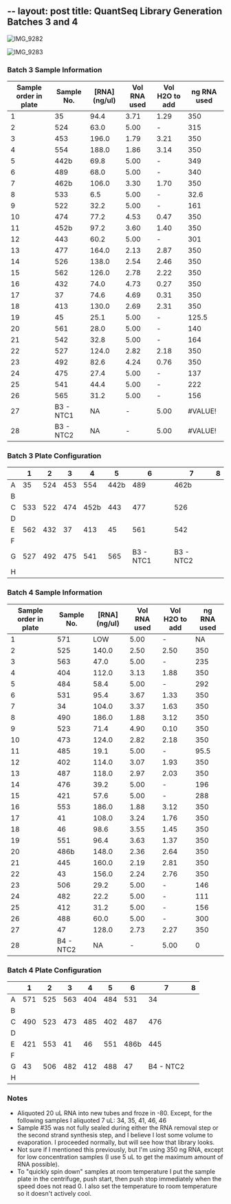 --
layout: post
title: QuantSeq Library Generation Batches 3 and 4 
---

![IMG_9282](https://user-images.githubusercontent.com/17264765/70857748-573ad080-1ea9-11ea-9907-689bca995c8e.JPG)

![IMG_9283](https://user-images.githubusercontent.com/17264765/70857749-573ad080-1ea9-11ea-937e-8244af0de09b.JPG)

### Batch 3 Sample Information  

Sample   order in plate | Sample No. | [RNA] (ng/ul) | Vol RNA used | Vol H2O to add | ng RNA used
-- | -- | -- | -- | -- | --
1 | 35 | 94.4 | 3.71 | 1.29 | 350
2 | 524 | 63.0 | 5.00 | - | 315
3 | 453 | 196.0 | 1.79 | 3.21 | 350
4 | 554 | 188.0 | 1.86 | 3.14 | 350
5 | 442b | 69.8 | 5.00 | - | 349
6 | 489 | 68.0 | 5.00 | - | 340
7 | 462b | 106.0 | 3.30 | 1.70 | 350
8 | 533 | 6.5 | 5.00 | - | 32.6
9 | 522 | 32.2 | 5.00 | - | 161
10 | 474 | 77.2 | 4.53 | 0.47 | 350
11 | 452b | 97.2 | 3.60 | 1.40 | 350
12 | 443 | 60.2 | 5.00 | - | 301
13 | 477 | 164.0 | 2.13 | 2.87 | 350
14 | 526 | 138.0 | 2.54 | 2.46 | 350
15 | 562 | 126.0 | 2.78 | 2.22 | 350
16 | 432 | 74.0 | 4.73 | 0.27 | 350
17 | 37 | 74.6 | 4.69 | 0.31 | 350
18 | 413 | 130.0 | 2.69 | 2.31 | 350
19 | 45 | 25.1 | 5.00 | - | 125.5
20 | 561 | 28.0 | 5.00 | - | 140
21 | 542 | 32.8 | 5.00 | - | 164
22 | 527 | 124.0 | 2.82 | 2.18 | 350
23 | 492 | 82.6 | 4.24 | 0.76 | 350
24 | 475 | 27.4 | 5.00 | - | 137
25 | 541 | 44.4 | 5.00 | - | 222
26 | 565 | 31.2 | 5.00 | - | 156
27 | B3 - NTC1 | NA | - | 5.00 | #VALUE!
28 | B3 - NTC2 | NA | - | 5.00 | #VALUE!


### Batch 3 Plate Configuration 

  | 1 | 2 | 3 | 4 | 5 | 6 | 7 | 8
-- | -- | -- | -- | -- | -- | -- | -- | --
A | 35 | 524 | 453 | 554 | 442b | 489 | 462b |  
B |   |   |   |   |   |   |   |  
C | 533 | 522 | 474 | 452b | 443 | 477 | 526 |  
D |   |   |   |   |   |   |   |  
E | 562 | 432 | 37 | 413 | 45 | 561 | 542 |  
F |   |   |   |   |   |   |   |  
G | 527 | 492 | 475 | 541 | 565 | B3 - NTC1 | B3 - NTC2 |  
H |   |   |   |   |   |   |   |  


### Batch 4 Sample Information  

Sample   order in plate | Sample No. | [RNA] (ng/ul) | Vol RNA used | Vol H2O to add | ng RNA used
-- | -- | -- | -- | -- | --
1 | 571 | LOW | 5.00 | - | NA
2 | 525 | 140.0 | 2.50 | 2.50 | 350
3 | 563 | 47.0 | 5.00 | - | 235
4 | 404 | 112.0 | 3.13 | 1.88 | 350
5 | 484 | 58.4 | 5.00 | - | 292
6 | 531 | 95.4 | 3.67 | 1.33 | 350
7 | 34 | 104.0 | 3.37 | 1.63 | 350
8 | 490 | 186.0 | 1.88 | 3.12 | 350
9 | 523 | 71.4 | 4.90 | 0.10 | 350
10 | 473 | 124.0 | 2.82 | 2.18 | 350
11 | 485 | 19.1 | 5.00 | - | 95.5
12 | 402 | 114.0 | 3.07 | 1.93 | 350
13 | 487 | 118.0 | 2.97 | 2.03 | 350
14 | 476 | 39.2 | 5.00 | - | 196
15 | 421 | 57.6 | 5.00 | - | 288
16 | 553 | 186.0 | 1.88 | 3.12 | 350
17 | 41 | 108.0 | 3.24 | 1.76 | 350
18 | 46 | 98.6 | 3.55 | 1.45 | 350
19 | 551 | 96.4 | 3.63 | 1.37 | 350
20 | 486b | 148.0 | 2.36 | 2.64 | 350
21 | 445 | 160.0 | 2.19 | 2.81 | 350
22 | 43 | 156.0 | 2.24 | 2.76 | 350
23 | 506 | 29.2 | 5.00 | - | 146
24 | 482 | 22.2 | 5.00 | - | 111
25 | 412 | 31.2 | 5.00 | - | 156
26 | 488 | 60.0 | 5.00 | - | 300
27 | 47 | 128.0 | 2.73 | 2.27 | 350
28 | B4 - NTC2 | NA | - | 5.00 | 0

### Batch 4 Plate Configuration 

  | 1 | 2 | 3 | 4 | 5 | 6 | 7 | 8
-- | -- | -- | -- | -- | -- | -- | -- | --
A | 571 | 525 | 563 | 404 | 484 | 531 | 34 |  
B |   |   |   |   |   |   |   |  
C | 490 | 523 | 473 | 485 | 402 | 487 | 476 |  
D |   |   |   |   |   |   |   |  
E | 421 | 553 | 41 | 46 | 551 | 486b | 445 |  
F |   |   |   |   |   |   |   |  
G | 43 | 506 | 482 | 412 | 488 | 47 | B4 - NTC2 |  
H |   |   |   |   |   |   |   |  

### Notes 
- Aliquoted 20 uL RNA into new tubes and froze in -80. Except, for the following samples I aliquoted 7 uL:  34, 35, 41, 46, 46  
- Sample #35 was not fully sealed during either the RNA removal step or the second strand synthesis step, and I believe I lost some volume to evaporation. I proceeded normally, but will see how that library looks.  
- Not sure if I mentioned this previously, but I'm using 350 ng RNA, except for low concentration samples (I use 5 uL to get the maximum amount of RNA possible).  
- To "quickly spin down" samples at room temperature I put the sample plate in the centrifuge, push start, then push stop immediately when the speed does not read 0. I also set the temperature to room temperature so it doesn't actively cool.  
